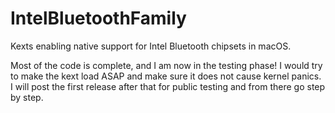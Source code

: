 # IntelBluetoothFamily
Kexts enabling native support for Intel Bluetooth chipsets in macOS.

Most of the code is complete, and I am now in the testing phase! I would try to make the kext load ASAP and make sure it does not cause kernel panics. I will post the first release after that for public testing and from there go step by step.

